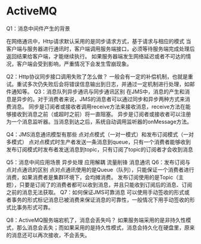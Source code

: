# ActiveMQ

Q1：消息中间件产生的背景

在网络通讯中，Http请求默认采用的是同步请求方式，基于请求与相应的模式
当客户端与服务器进行通讯时，客户端调用服务端接口，必须等待服务端完成处理后返回结果给客户端，才能继续执行。
如果服务器端发生网络延迟或者不可达的情况，客户端会受到影响，严重情况下会发生雪崩现象。

Q2：Http协议同步接口调用失败了怎么做？
一般会有一定的补偿机制，也就是重试。重试多次仍失败后会将错误信息输出到日志，并通过一定机制进行处理，如邮件通知等。
Q3：消息队列异步通讯与同步通讯区别
在JMS中，消息的产生和消息是异步的。对于消费者来说，JMS的消息者可以通过同步和异步两种方式来消费消息。
同步是订阅者或接收者调用receive方法来接收消息，receive方法在能够接收到消息之前（或超时之前）将一直阻塞。
异步是订阅者或接收者可以注册为一个消息监听器。当消息到达之后，系统自动调用监听器的onMessage方法。

Q4：JMS消息通讯模型有那些
点对点模式（一对一模式）和发布订阅模式（一对多模式）
点对点模式时生产者发送一条消息到queue，只有一个消费者能够收到
发布订阅模式时发布者发送消息到topic，只有订阅了topic的订阅者才会收到消息

Q5：消息中间应用场景
异步处理
应用解耦
流量削锋
消息通讯
Q6：发布订阅与点对点通讯的区别
点对点通讯使用的是Queue（队列），只能保证一个消费者进行消费，如果消费者是集群环境下，会均摊消费。
发布订阅使用的是Topic（主题），只要是订阅了的消费者都可以收到消息，并且只能收到订阅后的消息、订阅之前的消息无法获取。
Q7：如何保证JMS可靠消息
可以使用手动签收的形式或者事务的形式标记消息已被消费来保证消息的可靠性，一般情况下用手动签收的形式比事务形式可靠。

Q8：ActiveMQ服务端宕机了，消息会丢失吗？
如果服务端采用的是非持久性模式，那么消息会丢失；而如果采用的是持久性模式，消息会持久化在硬盘里，原来的消息还可以再次接收，不会丢失。
